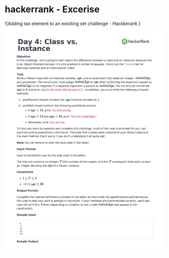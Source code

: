 # hackerrank - Excerise 

 ![Adding tan element to an exisiting set challenge - Hackkerank }
 <img src="https://github.com/Bal2018/hackerrank/blob/master/Images/30-class-vs-instance.png?raw=true">

